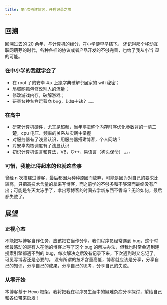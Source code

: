 ```yaml
---
title: 第n次搭建博客，开启记录之旅
---
```


## 回溯

回溯过去的 20 余年，与计算机的缘分，在小学便早早结下。
还记得那个移动互联网萌芽的时代，各种各样的协议或者产品开发的不够完善，也给了我从小当 🐭 的可能。

### 在中小学的我就学会了

- 在 root 了的安卓 4.x 上跑字典破解邻居家的 wifi 秘密；
- 局域网抓包修改别人的流量；
- 修改游戏内存，破解游戏；
- 研究各种各样运营商 bug，比如卡钻？
  。。。

### 在高中

- 研究计算机硬件，尤其是超频，当年能把整个内存时序优化参数背的一清二楚，cpu 电压、频率的关系从实践中掌握
- 对服务器有了浅显认识，用服务器搭建博客，个人网站？
- 对安卓内核调度有了浅显认识
- 初识计算机语言和算法，VB，C++，易语言（狗头保命）
  。。。

### 可惜，我能记得起来的也就这些事

曾经 n 次搭建过博客，最后都因为种种原因而放弃，可能是因为对自己的要求比较高，只把高技术含量的拿来写博客，而之前学的不够多和不够深而最终没有产出；可能是冬天太冻手了，拿出写博客的时间去学新东西不香吗？无论如何，最后都失败了。

## 展望

### 正视心态

不能把写博客当作任务，应该把它当作分享。我们程序员经常遇到 bug，这个时候最感动的是有人在他的博客上写了这个 bug 的解决办法，但我也时常会遇到连搜索引擎都遇不到的 bug，每次解决之后没有记录下来，下次遇到时又忘记了。可见写博客还是必要的。
没有所谓的技术含量高低，博客就应该是分享，分享自己的知识，分享自己的成果，分享自己的思考，分享自己的失败。

### 从零开始

本博客基于 Hexo 框架，我将把我在程序员生涯中的疑难杂症分享探讨，望给自己和各位带来启发！

